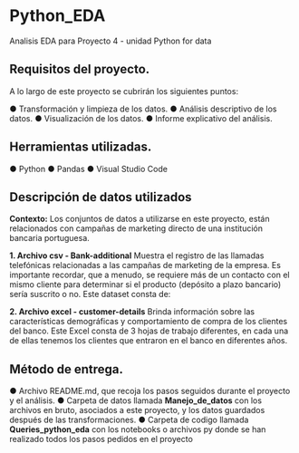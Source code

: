 # Python_EDA
Analisis EDA para Proyecto 4 - unidad Python for data

## Requisitos del proyecto.
A lo largo de este proyecto se cubrirán los siguientes puntos:

● Transformación y limpieza de los datos.
● Análisis descriptivo de los datos.
● Visualización de los datos.
● Informe explicativo del análisis.


## Herramientas utilizadas.

● Python
● Pandas
● Visual Studio Code

## Descripción de datos utilizados

**Contexto:**
Los conjuntos de datos a utilizarse en este proyecto, están relacionados con campañas de marketing directo de una institución bancaria portuguesa. 

**1. Archivo csv - Bank-additional**
Muestra el registro de las llamadas telefónicas relacionadas a las campañas de marketing de la empresa. Es importante recordar, que a menudo, se requiere más de un contacto con el mismo cliente para determinar si el producto (depósito a plazo bancario) sería suscrito o no.
Este dataset consta de: 

**2. Archivo excel - customer-details**
Brinda información sobre las características demográficas y comportamiento de compra de los clientes del banco. Este Excel consta de 3 hojas de trabajo diferentes, en cada una de ellas tenemos los clientes que entraron en el banco en diferentes años. 

## Método de entrega.
● Archivo README.md, que recoja los pasos seguidos durante el proyecto y el análisis.
● Carpeta de datos llamada **Manejo_de_datos** con los archivos en bruto, asociados a este proyecto, y los datos guardados después de las transformaciones.
● Carpeta de codigo llamada **Queries_python_eda** con los notebooks o archivos py donde se han realizado todos los pasos pedidos en el proyecto




